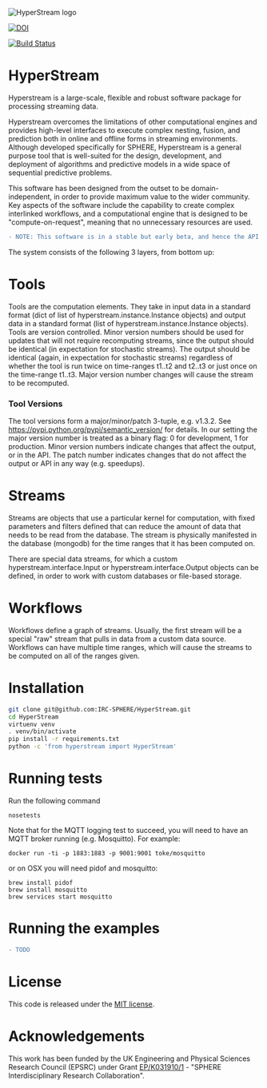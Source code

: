 ![HyperStream logo](https://cdn.rawgit.com/IRC-SPHERE/HyperStream/dfbac332/hyperstream.svg)

[![DOI](https://zenodo.org/badge/DOI/10.5281/zenodo.242227.svg)](https://doi.org/10.5281/zenodo.242227)

[![Build Status](https://travis-ci.org/IRC-SPHERE/HyperStream.svg?branch=master)](https://travis-ci.org/IRC-SPHERE/HyperStream)

# HyperStream #

Hyperstream is a large-scale, flexible and robust software package for processing streaming data.

Hyperstream overcomes the limitations of other computational engines and provides high-level interfaces to execute complex nesting, fusion, and prediction both in online and offline forms in streaming environments. Although developed specifically for SPHERE, Hyperstream is a general purpose tool that is well-suited for the design, development, and deployment of algorithms and predictive models in a wide space of sequential predictive problems.

This software has been designed from the outset to be domain-independent, in order to provide maximum value to the wider community. Key aspects of the software include the capability to create complex interlinked workflows, and a computational engine that is designed to be "compute-on-request", meaning that no unnecessary resources are used. 

```diff
- NOTE: This software is in a stable but early beta, and hence the API may change significantly.
```

The system consists of the following 3 layers, from bottom up:

# Tools #
Tools are the computation elements. They take in input data in a standard format (dict of list of 
hyperstream.instance.Instance objects) and output data in a standard format (list of 
hyperstream.instance.Instance objects). Tools are version controlled. Minor version numbers should be used for updates
 that will not require recomputing streams, since the output should be identical (in expectation for stochastic 
 streams). The output should be identical (again, in expectation for stochastic streams) regardless of whether the tool is run twice on time-ranges t1..t2 and t2..t3 or just once on the time-range t1..t3. Major version number changes will cause the stream to be recomputed.

### Tool Versions ###
The tool versions form a major/minor/patch 3-tuple, e.g. v1.3.2. See https://pypi.python.org/pypi/semantic_version/ for details.
In our setting the major version number is treated as a binary flag: 0 for development, 1 for production. Minor version 
numbers indicate changes that affect the output, or in the API. The patch number indicates changes that do not affect the 
output or API in any way (e.g. speedups).

# Streams #
Streams are objects that use a particular kernel for computation, with fixed parameters and filters defined that can 
reduce the amount of data that needs to be read from the database. The stream is physically manifested in the database 
(mongodb) for the time ranges that it has been computed on.

There are special data streams, for which a custom hyperstream.interface.Input or hyperstream.interface.Output objects 
can be defined, in order to work with custom databases or file-based storage.

# Workflows #
Workflows define a graph of streams. Usually, the first stream will be a special "raw" stream that pulls in data from a 
custom data source. Workflows can have multiple time ranges, which will cause the streams to be computed on all of the 
ranges given.

# Installation #

``` Bash
git clone git@github.com:IRC-SPHERE/HyperStream.git
cd HyperStream
virtuenv venv
. venv/bin/activate
pip install -r requirements.txt
python -c 'from hyperstream import HyperStream'
```

# Running tests #

Run the following command
```
nosetests
```

Note that for the MQTT logging test to succeed, you will need to have an MQTT broker running (e.g. Mosquitto). For example:

```
docker run -ti -p 1883:1883 -p 9001:9001 toke/mosquitto
```

or on OSX you will need pidof and mosquitto:

```
brew install pidof
brew install mosquitto
brew services start mosquitto
```



# Running the examples #

```diff
- TODO
```

# License #

This code is released under the [MIT license](https://github.com/IRC-SPHERE/Infer.NET-helpers/blob/master/LICENSE).

# Acknowledgements #

This work has been funded by the UK Engineering and Physical Sciences Research Council (EPSRC) under Grant [EP/K031910/1](http://gow.epsrc.ac.uk/NGBOViewGrant.aspx?GrantRef=EP/K031910/1) -  "SPHERE Interdisciplinary Research Collaboration".

